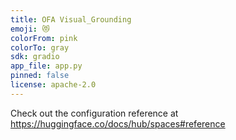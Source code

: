 ```yaml
---
title: OFA Visual_Grounding
emoji: 😻
colorFrom: pink
colorTo: gray
sdk: gradio
app_file: app.py
pinned: false
license: apache-2.0
---
```


Check out the configuration reference at https://huggingface.co/docs/hub/spaces#reference
